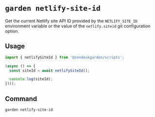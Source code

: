 # `garden netlify-site-id`

Get the current Netlify site API ID provided by the `NETLIFY_SITE_ID`
environment variable or the value of the `netlify.siteid` git configuration
option.

## Usage

```ts
import { netlifySiteId } from '@zendeskgarden/scripts';

(async () => {
  const siteId = await netlifySiteId();

  console.log(siteId);
})();
```

## Command

```sh
garden netlify-site-id
```
